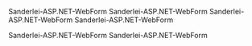 
Sanderlei-ASP.NET-WebForm
Sanderlei-ASP.NET-WebForm
Sanderlei-ASP.NET-WebForm
Sanderlei-ASP.NET-WebForm

Sanderlei-ASP.NET-WebForm
Sanderlei-ASP.NET-WebForm
